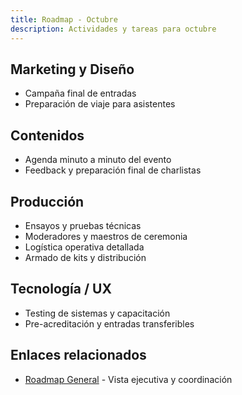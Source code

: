```yaml
---
title: Roadmap - Octubre
description: Actividades y tareas para octubre
---
```


## Marketing y Diseño
- Campaña final de entradas
- Preparación de viaje para asistentes

## Contenidos
- Agenda minuto a minuto del evento
- Feedback y preparación final de charlistas

## Producción
- Ensayos y pruebas técnicas
- Moderadores y maestros de ceremonia
- Logística operativa detallada
- Armado de kits y distribución

## Tecnología / UX
- Testing de sistemas y capacitación
- Pre-acreditación y entradas transferibles

## Enlaces relacionados
- [Roadmap General](/planificacion/roadmap) - Vista ejecutiva y coordinación